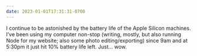 ```yaml
---
date: 2023-01-01T17:31:31-0700
---
```


I continue to be astonished by the battery life of the Apple Silicon machines. I’ve been using my computer non-stop (writing, mostly, but also running Node for my website; also some photo editing/exporting) since 9am and at 5:30pm it just hit 10% battery life left. Just… wow.